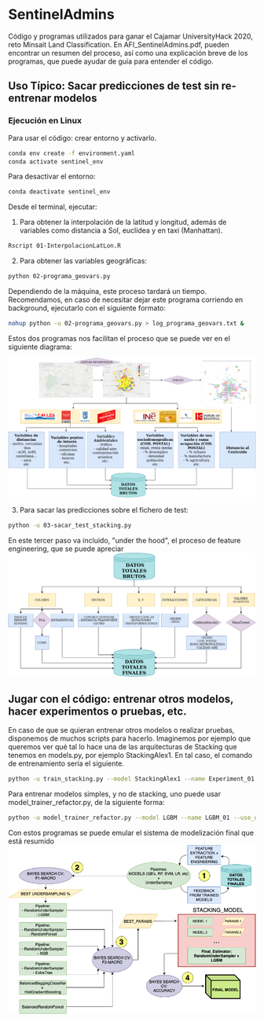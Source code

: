 # SentinelAdmins

Código y programas utilizados para ganar el Cajamar UniversityHack 2020, reto Minsait Land Classification. En AFI_SentinelAdmins.pdf, pueden encontrar un resumen del proceso, así como una explicación breve de los programas, que puede ayudar de guía para entender el código. 


## Uso Típico: Sacar predicciones de test sin re-entrenar modelos

### Ejecución en Linux

Para usar el código: crear entorno y activarlo.
```bash
conda env create -f environment.yaml
conda activate sentinel_env
```
Para desactivar el entorno:
```bash
conda deactivate sentinel_env
```

Desde el terminal, ejecutar:

1. Para obtener la interpolación de la latitud y longitud, además de variables como distancia a Sol, euclídea y en taxi (Manhattan).

```bash
Rscript 01-InterpolacionLatLon.R
```

2. Para obtener las variables geográficas:

```bash
python 02-programa_geovars.py
```

Dependiendo de la máquina, este proceso tardará un tiempo. Recomendamos, en caso de necesitar dejar este programa corriendo en background, ejecutarlo con el siguiente formato:

```bash
nohup python -u 02-programa_geovars.py > log_programa_geovars.txt &
```

Estos dos programas nos facilitan el proceso que se puede ver en el siguiente diagrama:

![Feature Generation](feature_generation.png)

3. Para sacar las predicciones sobre el fichero de test:

```bash
python -u 03-sacar_test_stacking.py
```

En este tercer paso va incluido, "under the hood", el proceso de feature engineering, que se puede apreciar
![en la siguiente imagen](feature_engineering.png)


## Jugar con el código: entrenar otros modelos, hacer experimentos o pruebas, etc.

En caso de que se quieran entrenar otros modelos o realizar pruebas, disponemos de muchos scripts para hacerlo. Imaginemos por ejemplo que queremos ver qué tal lo hace una de las arquitecturas de Stacking que tenemos en models.py, por ejemplo StackingAlex1. En tal caso, el comando de entrenamiento sería el siguiente.  

```bash
python -u train_stacking.py --model StackingAlex1 --name Experiment_01 --final_model LGBM --cv 3 --encoder CatBoost
```

Para entrenar modelos simples, y no de stacking, uno puede usar model_trainer_refactor.py, de la siguiente forma:

```bash
python -u model_trainer_refactor.py --model LGBM --name LGBM_01 --use_old False --iter 100
```

Con estos programas se puede emular el sistema de modelización final que está resumido ![en esta figura](modelizacion.png)
